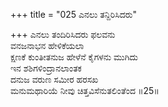 +++
title = "025 ಎನಲು ತನ್ದಿರಿಸಿದರು"

+++
ಎನಲು ತಂದಿರಿಸಿದರು ಫಲವನು   
ವನಜನಾಭನ ಹೇಳಿಕೆಯಲಾ  
ಕ್ಷಣಕೆ ಕುಂತೀತನುಜ ಹೇಳೆನೆ ಕೈಗಳನು ಮುಗಿದು   
ಇನ ಶಶಿಗಳಿಂದ್ರಾನಲಾಂತಕ  
ದನುಜ ವರುಣ ಸಮೀರ ಹರಸಖ  
ಮನುಮಥಾರಿಯೆ ನೀವು ಚಿತ್ತವಿಸೆನುತಲಿಂತೆಂದ      ॥25॥